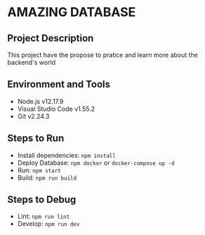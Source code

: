 # AMAZING DATABASE

## Project Description

This project have the propose to pratice and learn more about the backend's world

## Environment and Tools

- Node.js v12.17.9
- Visual Studio Code v1.55.2
- Git v2.24.3

## Steps to Run

- Install dependencies: `npm install`
- Deploy Database: `npm docker` or `docker-compose up -d`
- Run: `npm start`
- Build: `npm run build`

## Steps to Debug

- Lint: `npm run lint`
- Develop: `npm run dev`
